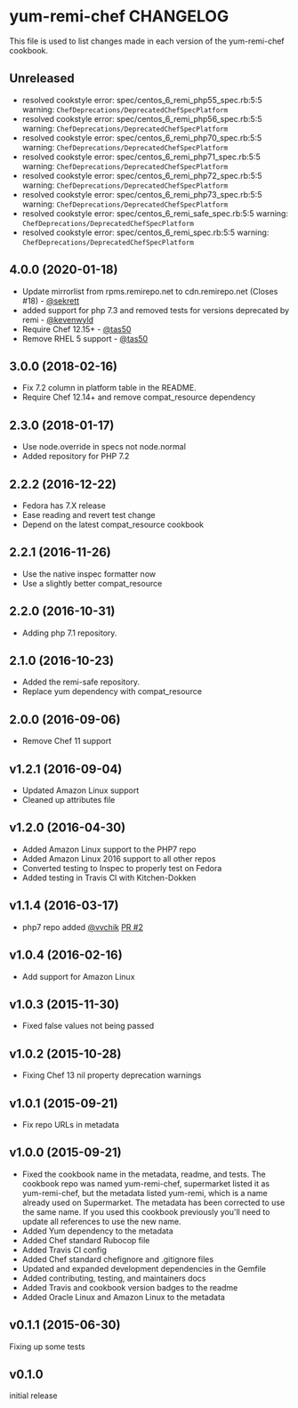# yum-remi-chef CHANGELOG
This file is used to list changes made in each version of the yum-remi-chef  cookbook.

## Unreleased

- resolved cookstyle error: spec/centos_6_remi_php55_spec.rb:5:5 warning: `ChefDeprecations/DeprecatedChefSpecPlatform`
- resolved cookstyle error: spec/centos_6_remi_php56_spec.rb:5:5 warning: `ChefDeprecations/DeprecatedChefSpecPlatform`
- resolved cookstyle error: spec/centos_6_remi_php70_spec.rb:5:5 warning: `ChefDeprecations/DeprecatedChefSpecPlatform`
- resolved cookstyle error: spec/centos_6_remi_php71_spec.rb:5:5 warning: `ChefDeprecations/DeprecatedChefSpecPlatform`
- resolved cookstyle error: spec/centos_6_remi_php72_spec.rb:5:5 warning: `ChefDeprecations/DeprecatedChefSpecPlatform`
- resolved cookstyle error: spec/centos_6_remi_php73_spec.rb:5:5 warning: `ChefDeprecations/DeprecatedChefSpecPlatform`
- resolved cookstyle error: spec/centos_6_remi_safe_spec.rb:5:5 warning: `ChefDeprecations/DeprecatedChefSpecPlatform`
- resolved cookstyle error: spec/centos_6_remi_spec.rb:5:5 warning: `ChefDeprecations/DeprecatedChefSpecPlatform`

## 4.0.0 (2020-01-18)

- Update mirrorlist from rpms.remirepo.net to cdn.remirepo.net (Closes #18) - [@sekrett](https://github.com/sekrett)
- added support for php 7.3 and removed tests for versions deprecated by remi - [@kevenwyld](https://github.com/kevenwyld)
- Require Chef 12.15+ - [@tas50](https://github.com/tas50)
- Remove RHEL 5 support - [@tas50](https://github.com/tas50)

## 3.0.0 (2018-02-16)

- Fix 7.2 column in platform table in the README.
- Require Chef 12.14+ and remove compat_resource dependency

## 2.3.0 (2018-01-17)

- Use node.override in specs not node.normal
- Added repository for PHP 7.2

## 2.2.2 (2016-12-22)

- Fedora has 7.X release
- Ease reading and revert test change
- Depend on the latest compat_resource cookbook

## 2.2.1 (2016-11-26)
- Use the native inspec formatter now
- Use a slightly better compat_resource

## 2.2.0 (2016-10-31)
- Adding php 7.1 repository.

## 2.1.0 (2016-10-23)
- Added the remi-safe repository.
- Replace yum dependency with compat_resource

## 2.0.0 (2016-09-06)
- Remove Chef 11 support

## v1.2.1 (2016-09-04)

- Updated Amazon Linux support
- Cleaned up attributes file

## v1.2.0 (2016-04-30)

- Added Amazon Linux support to the PHP7 repo
- Added Amazon Linux 2016 support to all other repos
- Converted testing to Inspec to properly test on Fedora
- Added testing in Travis CI with Kitchen-Dokken

## v1.1.4 (2016-03-17)

- php7 repo added [@vvchik](https://github.com/vvchik) [PR #2](https://github.com/chef-cookbooks/yum-remi-chef/pull/2)

## v1.0.4 (2016-02-16)

- Add support for Amazon Linux

## v1.0.3 (2015-11-30)

- Fixed false values not being passed

## v1.0.2 (2015-10-28)

- Fixing Chef 13 nil property deprecation warnings

## v1.0.1 (2015-09-21)

- Fix repo URLs in metadata

## v1.0.0 (2015-09-21)

- Fixed the cookbook name in the metadata, readme, and tests. The cookbook repo was named yum-remi-chef, supermarket listed it as yum-remi-chef, but the metadata listed yum-remi, which is a name already used on Supermarket. The metadata has been corrected to use the same name. If you used this cookbook previously you'll need to update all references to use the new name.
- Added Yum dependency to the metadata
- Added Chef standard Rubocop file
- Added Travis CI config
- Added Chef standard chefignore and .gitignore files
- Updated and expanded development dependencies in the Gemfile
- Added contributing, testing, and maintainers docs
- Added Travis and cookbook version badges to the readme
- Added Oracle Linux and Amazon Linux to the metadata

## v0.1.1 (2015-06-30)

Fixing up some tests

## v0.1.0

initial release
